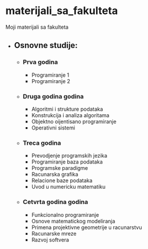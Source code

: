 # materijali_sa_fakulteta
Moji materijali sa fakulteta

* ## Osnovne studije: <br>
	* ### Prva godina<br>
		- Programiranje 1
		- Programiranje 2
	* ### Druga godina godina<br>
		- Algoritmi i strukture podataka
		- Konstrukcija i analiza algoritama
		- Objektno oijentisano programiranje
		- Operativni sistemi
	* ### Treca godina<br>
		- Prevodjenje programskih jezika
		- Programiranje baza podataka
		- Programske paradigme
		- Racunarska grafika
		- Relacione baze podataka
		- Uvod u numericku matematiku
	* ### Cetvrta godina godina<br>
		- Funkcionalno programiranje
		- Osnove matematickog modeliranja
		- Primena projektivne geometrije u racunarstvu
		- Racunarske mreze
		- Razvoj softvera
